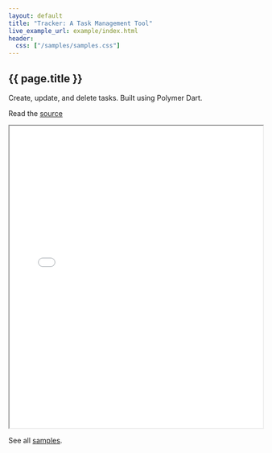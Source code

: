 ```yaml
---
layout: default
title: "Tracker: A Task Management Tool"
live_example_url: example/index.html
header:
  css: ["/samples/samples.css"]
---
```


## {{ page.title }}

Create, update, and delete tasks. Built using Polymer Dart.

Read the
[source](https://github.com/dart-lang/sample-tracker)


<iframe class="running-app-frame"
        style="height:600px;width:100%;"
        src="{{page.live_example_url}}">
</iframe>

See all [samples](/samples/).
